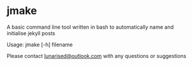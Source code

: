 # jmake

A basic command line tool written in bash to automatically name
and initialise jekyll posts

Usage: jmake [-h] filename

Please contact lunarised@outlook.com with any questions or suggestions
